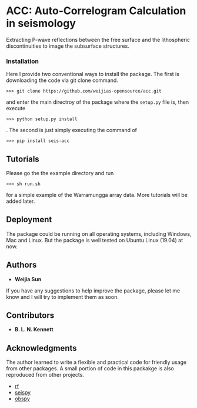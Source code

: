 
# ACC: Auto-Correlogram Calculation in seismology

Extracting P-wave reflections between the free surface and the lithospheric discontinuities to image the subsurface structures.

### Installation

Here I provide two conventional ways to install the package. The first is downloading the code via git clone command.

```
>>> git clone https://github.com/weijias-opensource/acc.git
```

and enter the main directroy of the package where the `setup.py` file is, then execute

```
>>> python setup.py install
```
. The second is just simply executing the command of 

```
>>> pip install seis-acc
```


## Tutorials

Please go the the example directory and run 

```
>>> sh run.sh
``` 

for a simple example of the Warramungga array data. More tutorials will be added later.


## Deployment

The package could be running on all operating systems, including Windows, Mac and Linux. But the package is well tested on Ubuntu Linux (19.04) at now.

## Authors

* **Weijia Sun**

If you have any suggestions to help improve the package, please let me know and I will try to implement them as soon.

## Contributors

* **B. L. N. Kennett**

## Acknowledgments

The author learned to write a flexible and practical code for friendly usage from other packages. A small portion of code in this packakge is also reproduced from other projects.

* [rf](https://github.com/trichter/rf)
* [seispy](https://github.com/xumi1993/seispy)
* [obspy](https://github.com/obspy/obspy)

